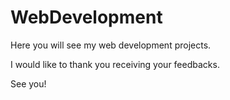 # WebDevelopment

Here you will see my web development projects.

I would like to thank you receiving your feedbacks.

See you!
